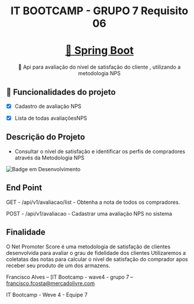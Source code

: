 <h1 align="center"> IT BOOTCAMP - GRUPO 7 Requisito 06 </h1>
<h1 align="center">
    <a href="https://start.spring.io/">🔗 Spring Boot</a>
</h1>
<p align="center">🚀 Api para avaliação do nivel de satisfação do cliente  , utilizando a metodologia NPS</p>



## :hammer: Funcionalidades do projeto

- [x] Cadastro de avaliação NPS
- [x] Lista de todas avaliaçõesNPS


## Descrição do Projeto

- Consultar o nível de satisfação e identificar os perfis de compradores através da Metodologia NPS

![Badge em Desenvolvimento](http://img.shields.io/static/v1?label=STATUS&message=CONCLUIDO&color=GREEN&style=for-the-badge)

## End Point

GET -   /api/v1/avaliacao/list - Obtenha a nota de todos os compradores.

POST - /api/v1/avaliacao - Cadastrar uma avaliação NPS no sistema


## Finalidade 

O Net Promoter Score é uma metodologia de satisfação de clientes desenvolvida para avaliar o grau de fidelidade dos clientes
Utilizaremos a coletatas das notas para calcular o nivel de satisfação do comprador apos receber seu produto de um dos armazens.


Francisco Alves  – [IT Bootcamp - wave4 - grupo 7 – francisco.fcosta@mercadolivre.com

IT Bootcamp - Weve 4 - Equipe 7


